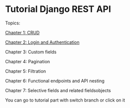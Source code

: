 # Tutorial Django REST API

Topics:

[Chapter 1: CRUD](https://github.com/skivel/Tutorial_Django_REST_API/tree/Part_1_CRUD)

[Chapter 2: Login and Authentication](https://github.com/skivel/Tutorial_Django_REST_API/tree/Part_2_Login_and_Authentication)

Chapter 3: Custom fields

Chapter 4: Pagination

Chapter 5: Filtration

Chapter 6: Functional endpoints and API nesting

Chapter 7: Selective fields and related fieldsobjects


You can go to tutorial part with switch branch or click on it
